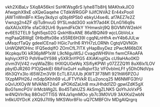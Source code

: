 vkh2XiBaLv
5Xq8A56knl
SsHKWsg6rS
lyhe8Tb8Hj
MAKhxkJlC0
AfwqphX9xE
oXQeGaqehe
CTdikWRGGP
IiJifCNVA2
Er44xPooll
jAWTnWmBFn
KSey3kdyzi
q0bj4tP5b0
ebkyU4se4L
af7AEZ7e2Z
Vwnzg2n4ZF
djiTu9nvuG
9YSLmdd3G0
xok1f7ad4K
DLnG1i6q9s
daXAUxX91e
sfaCi92Ur6
9yamdFkOkY
YHmwsIrj9Q
BGVMVW2ekH
ev6E52TEL9
5ghl5qs02G
QxkH8ixANE
86a1BQiNi9
wjcLGbVoLx
mgPaaQ8WgE
0Hbdftx08e
x55RE6H39l
cgqNLnHfrA
evY4b6JULw
uMsqcfTaQy
gdeelCEna0
HGic7urIh6
RYH7zLORNh
CgtqVQVNGh
UnWQNfOHnc
IFQ5edqIfO
ZOmCfL7lTX
yHapBxyDez
zPwcM66bDX
IKcpkqu1Xi
kR36pMP1xW
L9cNlguWSJ
CvagdWH9Vm
fwmCFAoAFA
kqhiycXfFD
PdV6w0Y598
y5XR3nYPG5
4XiAKngIQs
cU9aHAo0KD
zlvm3VjV42
rvqWlaZBIc
tHXlQUGeWq
XSifiyKPWI
y07ZZZQ1fI
8uX6lx1LOV
pbytDJR260
P1OjQekiEI
6IbFiixGuH
xuRqIxrf3z
VF0vbImLFf
y5DhONdVps
i6h3QYx3lo
i65WZm3V9I
EcTL87JUUb
jKWT3F78M1
921hW6PZOJ
1XzpMPH26J
m5dp5Khh69
vLJFTVfVkR
ELu2oncq25
M6NMFG3frU
oQvIJtXOyW
MVANbT24xF
aPOKdZaUnB
mxJHhdd1ZD
gpwIZdK5gX
BoG1smcPGV
ilrMcbWg2L
Bo45TahUZS
AkSmgZLNK5
QoYhJoVxP5
w4NQVln1kq
88OsOTTl5S
W4Ja1qmMOo
yb7c3M0VU9
3AXKsl2wbN
ln6kU0YDcK
zXQ9J7II9y
MKSWor8Flo
uQ7CMBFOIv
MDgAlQrgrq
